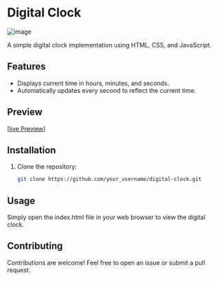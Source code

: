 # Digital Clock

![image](https://github.com/jihado-i/DigitalClock/assets/81075046/d9b6d801-8c0a-4c46-a39f-bafe8cc35ad4)

A simple digital clock implementation using HTML, CSS, and JavaScript.

## Features


- Displays current time in hours, minutes, and seconds.
- Automatically updates every second to reflect the current time.

## Preview
[[live Preview](https://jihado-i.github.io/DigitalClock-JavaScrpit/)]

## Installation

1. Clone the repository:

   ```bash
   git clone https://github.com/your_username/digital-clock.git

## Usage
Simply open the index.html file in your web browser to view the digital clock.

## Contributing
Contributions are welcome! Feel free to open an issue or submit a pull request.


